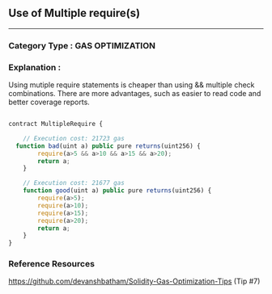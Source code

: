 
##  Use of Multiple require(s)


---

### **Category Type** : GAS OPTIMIZATION


### **Explanation** : 

Using mutiple require statements is cheaper than using && multiple check combinations. There are more advantages, such as easier to read code and better coverage reports.


```javascript

contract MultipleRequire {

    // Execution cost: 21723 gas
  function bad(uint a) public pure returns(uint256) {
        require(a>5 && a>10 && a>15 && a>20);
        return a;
    }

    // Execution cost: 21677 gas
    function good(uint a) public pure returns(uint256) {
        require(a>5);
        require(a>10);
        require(a>15);
        require(a>20);
        return a;
    }
}

```


### **Reference Resources**

https://github.com/devanshbatham/Solidity-Gas-Optimization-Tips  (Tip #7)


